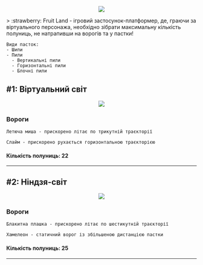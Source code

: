 <p align="center">
  <img src="https://user-images.githubusercontent.com/71783287/224485817-4c3eb3fb-a891-4571-9195-345176f8782c.png" />
</p>
> :strawberry: Fruit Land - ігровий застосунок-платформер, де, граючи за віртуального персонажа, необхідно зібрати максимальну кількість полуниць, не натрапивши на ворогів та у пастки!


```
Види пасток:
- Шипи
- Пили
  - Вертикальні пили
  - Горизонтальні пили
  - Блочні пили
```

## #1: Віртуальний світ
<p align="center">
  <img src="https://user-images.githubusercontent.com/71783287/224485403-6ff5d7e1-8174-4664-83b0-b047b6020a02.png" />
</p>

### Вороги
```
Летюча миша - прискорено літає по трикутній траєкторії
```

```
Слайм - прискорено рухається горизонтальною траєкторією
```

#### Кількість полуниць: 22
------

## #2: Ніндзя-світ
<p align="center">
  <img src="https://user-images.githubusercontent.com/71783287/224486122-f30865af-9083-4a39-84d3-c4bb269c91d9.png" />
</p>

### Вороги
```
Блакитна плашка - прискорено літає по шестикутній траєкторії
```

```
Хамелеон - статичний ворог із збільшеною дистанцією пастки
```

#### Кількість полуниць: 25
------
